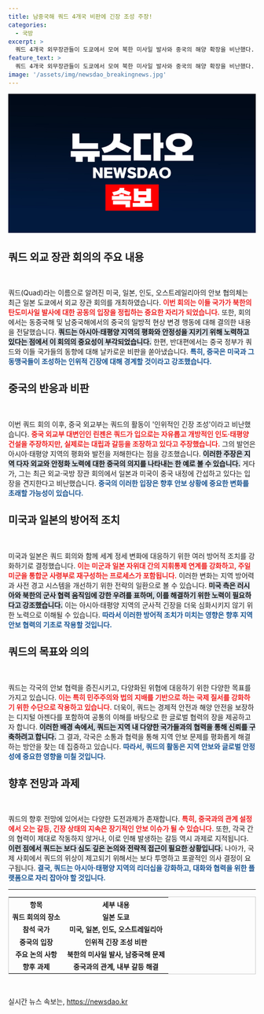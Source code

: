 ```yaml
---
title: 남중국해 쿼드 4개국 비판에 긴장 조성 주장!
categories:
  - 국방
excerpt: >
  쿼드 4개국 외무장관들이 도쿄에서 모여 북한 미사일 발사와 중국의 해양 확장을 비난했다. 중국은 이들을 비판하며 긴장을 조성하고 있다고 경고, 아시아·태평양의 안정을 위한 대화를 촉구하고 나섰다.
feature_text: >
  쿼드 4개국 외무장관들이 도쿄에서 모여 북한 미사일 발사와 중국의 해양 확장을 비난했다. 중국은 이들을 비판하며 긴장을 조성하고 있다고 경고, 아시아·태평양의 안정을 위한 대화를 촉구하고 나섰다.
image: '/assets/img/newsdao_breakingnews.jpg'
---
```


<p><img src="/assets/img/newsdao_breakingnews.jpg" alt="bookingtag 속보" /></p>

<h2 data-ke-size="size26">쿼드 외교 장관 회의의 주요 내용</h2>

<p data-ke-size="size16">&nbsp;</p>

<p>쿼드(Quad)라는 이름으로 알려진 미국, 일본, 인도, 오스트레일리아의 안보 협의체는 최근 일본 도쿄에서 외교 장관 회의를 개최하였습니다. <b><span style="color: #ee2323;">이번 회의는 이들 국가가 북한의 탄도미사일 발사에 대한 공동의 입장을 정립하는 중요한 자리가 되었습니다.</span></b> 또한, 회의에서는 동중국해 및 남중국해에서의 중국의 일방적 현상 변경 행동에 대해 결의한 내용을 전달했습니다. <b><span style="background-color: #21538527;">쿼드는 아시아·태평양 지역의 평화와 안정성을 지키기 위해 노력하고 있다는 점에서 이 회의의 중요성이 부각되었습니다.</span></b> 한편, 반대편에서는 중국 정부가 쿼드와 이들 국가들의 동향에 대해 날카로운 비판을 쏟아냈습니다. <b><span style="color: #1a5490;">특히, 중국은 미국과 그 동맹국들이 조성하는 인위적 긴장에 대해 경계할 것이라고 강조했습니다.</span></b></p>

<h2 data-ke-size="size26">중국의 반응과 비판</h2>

<p data-ke-size="size16">&nbsp;</p>

<p>이번 쿼드 회의 이후, 중국 외교부는 쿼드의 활동이 '인위적인 긴장 조성'이라고 비난했습니다. <b><span style="color: #ee2323;">중국 외교부 대변인인 린젠은 쿼드가 입으로는 자유롭고 개방적인 인도·태평양 건설을 주장하지만, 실제로는 대립과 갈등을 조장하고 있다고 주장했습니다.</span></b> 그의 발언은 아시아·태평양 지역의 평화와 발전을 저해한다는 점을 강조했습니다. <b><span style="background-color: #21538527;">이러한 주장은 지역 다자 외교와 안정화 노력에 대한 중국의 의지를 나타내는 한 예로 볼 수 있습니다.</span></b> 게다가, 그는 최근 외교·국방 장관 회의에서 일본과 미국이 중국 내정에 간섭하고 있다는 입장을 견지한다고 비난했습니다. <b><span style="color: #1a5490;">중국의 이러한 입장은 향후 안보 상황에 중요한 변화를 초래할 가능성이 있습니다.</span></b></p>

<h2 data-ke-size="size26">미국과 일본의 방어적 조치</h2>

<p data-ke-size="size16">&nbsp;</p>

<p>미국과 일본은 쿼드 회의와 함께 세계 정세 변화에 대응하기 위한 여러 방어적 조치를 강화하기로 결정했습니다. <b><span style="color: #ee2323;">이는 미군과 일본 자위대 간의 지휘통제 연계를 강화하고, 주일 미군을 통합군 사령부로 재구성하는 프로세스가 포함됩니다.</span></b> 이러한 변화는 지역 방어력과 사전 경고 시스템을 개선하기 위한 전략의 일환으로 볼 수 있습니다. <b><span style="background-color: #21538527;">미국 측은 러시아와 북한의 군사 협력 움직임에 강한 우려를 표하며, 이를 해결하기 위한 노력이 필요하다고 강조했습니다.</span></b> 이는 아시아·태평양 지역의 군사적 긴장을 더욱 심화시키지 않기 위한 노력으로 이해될 수 있습니다. <b><span style="color: #1a5490;">따라서 이러한 방어적 조치가 미치는 영향은 향후 지역 안보 협력의 기초로 작용할 것입니다.</span></b></p>

<h2 data-ke-size="size26">쿼드의 목표와 의의</h2>

<p data-ke-size="size16">&nbsp;</p>

<p>쿼드는 각국의 안보 협력을 증진시키고, 다양화된 위협에 대응하기 위한 다양한 목표를 가지고 있습니다. <b><span style="color: #ee2323;">이는 특히 민주주의와 법의 지배를 기반으로 하는 국제 질서를 강화하기 위한 수단으로 작용하고 있습니다.</span></b> 더욱이, 쿼드는 경제적 안전과 해양 안전을 보장하는 디지털 아젠다를 포함하여 공통의 이해를 바탕으로 한 글로벌 협력의 장을 제공하고자 합니다. <b><span style="background-color: #21538527;">이러한 배경 속에서, 쿼드는 지역 내 다양한 국가들과의 협력을 통해 신뢰를 구축하려고 합니다.</span></b> 그 결과, 각국은 소통과 협력을 통해 지역 안보 문제를 평화롭게 해결하는 방안을 찾는 데 집중하고 있습니다. <b><span style="color: #1a5490;">따라서, 쿼드의 활동은 지역 안보와 글로벌 안정성에 중요한 영향을 미칠 것입니다.</span></b></p>

<h2 data-ke-size="size26">향후 전망과 과제</h2>

<p data-ke-size="size16">&nbsp;</p>

<p>쿼드의 향후 전망에 있어서는 다양한 도전과제가 존재합니다. <b><span style="color: #ee2323;">특히, 중국과의 관계 설정에서 오는 갈등, 긴장 상태의 지속은 장기적인 안보 이슈가 될 수 있습니다.</span></b> 또한, 각국 간의 협력이 제대로 작동하지 않거나, 이로 인해 발생하는 갈등 역시 과제로 지적됩니다. <b><span style="background-color: #21538527;">이런 점에서 쿼드는 보다 심도 깊은 논의와 전략적 접근이 필요한 상황입니다.</span></b> 나아가, 국제 사회에서 쿼드의 위상이 제고되기 위해서는 보다 투명하고 포괄적인 의사 결정이 요구됩니다. <b><span style="color: #1a5490;">결국, 쿼드는 아시아·태평양 지역의 리더십을 강화하고, 대화와 협력을 위한 플랫폼으로 자리 잡아야 할 것입니다.</span></b> </p>

<hr>

<table style="width: 100%; border-collapse: collapse; border: 1px solid #ccc;">
    <tr>
        <th style="text-align: center;"><b>항목</b></th>
        <th style="text-align: center;"><b>세부 내용</b></th>
    </tr>
    <tr>
        <td style="text-align: center; height: 17px;"><b>쿼드 회의의 장소</b></td>
        <td style="text-align: center; height: 17px;"><b>일본 도쿄</b></td>
    </tr>
    <tr>
        <td style="text-align: center; height: 17px;"><b>참석 국가</b></td>
        <td style="text-align: center; height: 17px;"><b>미국, 일본, 인도, 오스트레일리아</b></td>
    </tr>
    <tr>
        <td style="text-align: center; height: 17px;"><b>중국의 입장</b></td>
        <td style="text-align: center; height: 17px;"><b>인위적 긴장 조성 비판</b></td>
    </tr>
    <tr>
        <td style="text-align: center; height: 17px;"><b>주요 논의 사항</b></td>
        <td style="text-align: center; height: 17px;"><b>북한의 미사일 발사, 남중국해 문제</b></td>
    </tr>
    <tr>
        <td style="text-align: center; height: 17px;"><b>향후 과제</b></td>
        <td style="text-align: center; height: 17px;"><b>중국과의 관계, 내부 갈등 해결</b></td>
    </tr>
</table>

<p data-ke-size="size16">&nbsp;</p>
실시간 뉴스 속보는, <a href="https://newsdao.kr" rel="dofollow">https://newsdao.kr</a>


